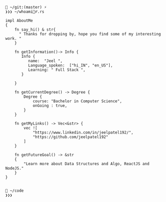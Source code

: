 
```

📂 ~/git:(master) ⚡
❯❯❯ ~/whoami🙋‍♂️.rs

impl AboutMe
{
    fn say_hi() & str{
      " Thanks for dropping by, hope you find some of my interesting work. "
    }
    
    fn getInformation()-> Info {
       Info {
          name:  "Jeel ",
          Language_spoken:  ["hi_IN", "en_US"],
          Learning: " Full Stack ",
       }

    }

    fn getCurrentDegree() -> Degree {
        Degree {
            course: "Bachelor in Computer Science",
            onGoing : true,
        }
    }

    fn getMyLinks() -> Vec<&str> {
        vec ![
            "https://www.linkedin.com/in/jeelpatel192/",
            "https://github.com/jeelpatel192"
        ]
    }

    fn getFutureGoal() -> &str
    {
        "Learn more about Data Structures and Algo, ReactJS and NodeJS."
    }
}


📂 ~/code
❯❯❯
```

<!--
# 💻 Tech Stack:
![C](https://img.shields.io/badge/c-%2300599C.svg?style=for-the-badge&logo=c&logoColor=white) ![C++](https://img.shields.io/badge/c++-%2300599C.svg?style=for-the-badge&logo=c%2B%2B&logoColor=white) ![Java](https://img.shields.io/badge/java-%23ED8B00.svg?style=for-the-badge&logo=java&logoColor=white) ![Python](https://img.shields.io/badge/python-3670A0?style=for-the-badge&logo=python&logoColor=ffdd54) ![MicrosoftSQLServer](https://img.shields.io/badge/Microsoft%20SQL%20Sever-CC2927?style=for-the-badge&logo=microsoft%20sql%20server&logoColor=white) ![Postgres](https://img.shields.io/badge/postgres-%23316192.svg?style=for-the-badge&logo=postgresql&logoColor=white) ![MySQL](https://img.shields.io/badge/mysql-%2300f.svg?style=for-the-badge&logo=mysql&logoColor=white) ![Canva](https://img.shields.io/badge/Canva-%2300C4CC.svg?style=for-the-badge&logo=Canva&logoColor=white) ![Arduino](https://img.shields.io/badge/-Arduino-00979D?style=for-the-badge&logo=Arduino&logoColor=white)


# 📊 GitHub Stats:
![](https://github-readme-stats.vercel.app/api/top-langs/?username=jeelpatel192&theme=highcontrast&hide_border=true&include_all_commits=false&count_private=false&layout=compact)

<!-- Proudly created with GPRM ( https://gprm.itsvg.in ) -->
